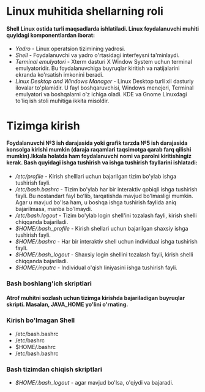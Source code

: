 # Linux muhitida shellarning roli


#### Shell Linux ostida turli maqsadlarda ishlatiladi. Linux foydalanuvchi muhiti quyidagi komponentlardan iborat:

- *Yadro* - Linux operatsion tizimining yadrosi.
- *Shell* - Foydalanuvchi va yadro o'rtasidagi interfeysni ta'minlaydi.
- *Terminal emulyatori* - Xterm dasturi X Window System uchun terminal emulyatoridir. Bu foydalanuvchiga buyruqlar kiritish va natijalarini ekranda ko'rsatish imkonini beradi.
- *Linux Desktop and Windows Manager* - Linux Desktop turli xil dasturiy ilovalar to'plamidir. U fayl boshqaruvchisi, Windows menejeri, Terminal emulyatori va boshqalarni o'z ichiga oladi. KDE va ​​Gnome Linuxdagi to'liq ish stoli muhitiga ikkita misoldir.


# Tizimga kirish


#### Foydalanuvchi №3 ish darajasida yoki grafik tarzda №5 ish darajasida konsolga kirishi mumkin (daraja raqamlari taqsimotga qarab farq qilishi mumkin).Ikkala holatda ham foydalanuvchi nomi va parolni kiritishingiz kerak. Bash quyidagi ishga tushirish va ishga tushirish fayllarini ishlatadi:

- */etc/profile* - Kirish shelllari uchun bajarilgan tizim bo'ylab ishga tushirish fayli.
- */etc/bash.bashrc* -  Tizim bo'ylab har bir interaktiv qobiqli ishga tushirish fayli. Bu nostandart fayl boʻlib, tarqatishda mavjud boʻlmasligi mumkin. Agar u mavjud bo'lsa ham, u boshqa ishga tushirish faylida aniq bajarilmasa, manba bo'lmaydi.
- */etc/bash.logout* - Tizim bo'ylab login shell'ini tozalash fayli, kirish shelli chiqqanda bajariladi.
- *$HOME/.bash_profile* - Kirish shellari uchun bajarilgan shaxsiy ishga tushirish fayli.
- *$HOME/.bashrc* - Har bir interaktiv shell uchun individual ishga tushirish fayli.
- *$HOME/.bash_logout* - Shaxsiy login shellini tozalash fayli, kirish shelli chiqqanda bajariladi.
- *$HOME/.inputrc* - Individual o'qish liniyasini ishga tushirish fayli.


### Bash boshlang'ich skriptlari

#### Atrof muhitni sozlash uchun tizimga kirishda bajariladigan buyruqlar skripti. Masalan, JAVA_HOME yo'lini o'rnating.


### Kirish bo'lmagan Shell




- /etc/bash.bashrc 
- /etc/bashrc
- $HOME/.bashrc
- /etc/bash.bashrc


### Bash tizimdan chiqish skriptlari

- *$HOME/.bash_logout* - agar mavjud bo'lsa, o'qiydi va bajaradi.